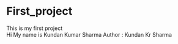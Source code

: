 # First_project
This is my first project
<br>
Hi My name is Kundan Kumar Sharma
Author : Kundan Kr Sharma
